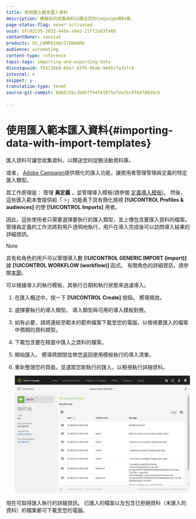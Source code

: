 ```yaml
---
title: 使用匯入範本匯入資料
description: 瞭解如何收集資料以饋送您的Campaign資料庫。
page-status-flag: never-activated
uuid: bfc03235-2032-448a-a9ed-21ff2a83fa09
contentOwner: sauviat
products: SG_CAMPAIGN/STANDARD
audience: automating
content-type: reference
topic-tags: importing-and-exporting-data
discoiquuid: fb511bb8-6be7-43f6-86ab-94d5cfa3efc9
internal: n
snippet: y
translation-type: tm+mt
source-git-commit: 68e825bc3b6b7f94f61875e7da2bc8f63f06d9cb

---
```



# 使用匯入範本匯入資料{#importing-data-with-import-templates}

匯入資料可讓您收集資料，以饋送您的促銷活動資料庫。

或者， [Adobe Campaign](../../automating/using/get-started-workflows.md)提供簡化的匯入功能，讓使用者管理管理員定義的特定匯入類型。

其工作原理是： 管理 **員定義** ，並管理導入模板(請參閱 [定義導入模板](../../automating/using/defining-import-templates.md))。 然後，這些匯入範本會提供給「 >」功能表下具有簡化檢視 **[!UICONTROL Profiles & audiences]** 的使 **[!UICONTROL Imports]** 用者。

因此，這些使用者只需要選擇要執行的匯入類型，並上傳包含要匯入資料的檔案。 管理員定義的工作流將對用戶透明地執行，用戶在導入完成後可以訪問導入結果的詳細資訊。

>[!NOTE]
>
>具有和角色的用戶可以管理導入數 **[!UICONTROL GENERIC IMPORT (import)]** 據 **[!UICONTROL WORKFLOW (workflow)]** 函式。 有關角色的詳細資訊，請參閱[本節](../../administration/using/list-of-roles.md)。

可以根據導入的執行模板、其執行日期和執行狀態來過濾導入。

1. 在匯入概述中，按一下 **[!UICONTROL Create]** 按鈕。 嚮導開啟。
1. 選擇要執行的導入類型。 導入類型與可用的導入模板對應。
1. 如有必要，請將連結至範本的範例檔案下載至您的電腦，以檢視要匯入的檔案中預期的資料類型。
1. 下載包含要在精靈中匯入之資料的檔案。
1. 開始匯入。 嚮導將關閉並帶您返回使用模板執行的導入清單。
1. 重新整理您的頁面，並選取您剛執行的匯入，以檢視執行詳細資料。

   ![](assets/simplified_import1.png)

現在可取得匯入執行的詳細資訊。 已匯入的檔案以及包含已拒絕資料（未匯入的資料）的檔案都可下載至您的電腦。
